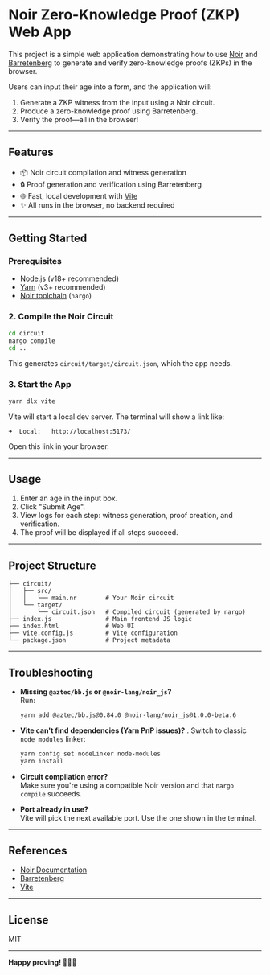# Noir Zero-Knowledge Proof (ZKP) Web App

This project is a simple web application demonstrating how to use [Noir](https://noir-lang.org/) and [Barretenberg](https://github.com/AztecProtocol/barretenberg) to generate and verify zero-knowledge proofs (ZKPs) in the browser.

Users can input their age into a form, and the application will:
1. Generate a ZKP witness from the input using a Noir circuit.
2. Produce a zero-knowledge proof using Barretenberg.
3. Verify the proof—all in the browser!

---

## Features

- 📦 Noir circuit compilation and witness generation
- 🔒 Proof generation and verification using Barretenberg
- 🌐 Fast, local development with [Vite](https://vitejs.dev/)
- ✨ All runs in the browser, no backend required

---

## Getting Started

### Prerequisites

- [Node.js](https://nodejs.org/) (v18+ recommended)
- [Yarn](https://yarnpkg.com/) (v3+ recommended)
- [Noir toolchain](https://noir-lang.org/docs/getting_started/quick_start#installation) (`nargo`)

### 2. Compile the Noir Circuit

```bash
cd circuit
nargo compile
cd ..
```

This generates `circuit/target/circuit.json`, which the app needs.

### 3. Start the App

```bash
yarn dlx vite
```

Vite will start a local dev server. The terminal will show a link like:

```
➜  Local:   http://localhost:5173/
```

Open this link in your browser.

---

## Usage

1. Enter an age in the input box.
2. Click "Submit Age".
3. View logs for each step: witness generation, proof creation, and verification.
4. The proof will be displayed if all steps succeed.

---

## Project Structure

```
├── circuit/
│   ├── src/
│   │   └── main.nr        # Your Noir circuit
│   └── target/
│       └── circuit.json   # Compiled circuit (generated by nargo)
├── index.js               # Main frontend JS logic
├── index.html             # Web UI
├── vite.config.js         # Vite configuration
└── package.json           # Project metadata
```

---

## Troubleshooting

- **Missing `@aztec/bb.js` or `@noir-lang/noir_js`?**  
  Run:  
  ```bash
  yarn add @aztec/bb.js@0.84.0 @noir-lang/noir_js@1.0.0-beta.6
  ```

- **Vite can't find dependencies (Yarn PnP issues)?** . 
  Switch to classic `node_modules` linker:  
  ```bash
  yarn config set nodeLinker node-modules
  yarn install
  ```

- **Circuit compilation error?**  
  Make sure you're using a compatible Noir version and that `nargo compile` succeeds.

- **Port already in use?**  
  Vite will pick the next available port. Use the one shown in the terminal.

---

## References

- [Noir Documentation](https://noir-lang.org/docs)
- [Barretenberg](https://github.com/AztecProtocol/barretenberg)
- [Vite](https://vitejs.dev/)

---

## License

MIT

---

**Happy proving! 🕵️‍♂️✨**
